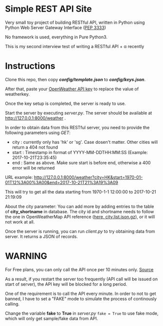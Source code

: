 # Simple REST API Site
Very small toy project of building RESTful API, written in Python using Python Web Server Gateway Interface ([PEP 3333](https://www.python.org/dev/peps/pep-3333/))

No framework is used, everything in Pure Python3.

This is my second interview test of writing a RESTful API + α recently

# Instructions
Clone this repo, then copy **_config/template.json_** to **_config/keys.json_**.

After that, paste your [OpenWeather API key](https://home.openweathermap.org/api_keys) to replace the value of weatherkey.

Once the key setup is completed, the server is ready to use.

Start the server by executing *server.py*. The server should be available at http://127.0.0.1:8000/weather .

In order to obtain data from this RESTful server, you need to provide the following parameters using *GET*:
- city  : currently only has 'hk' or 'sg'. Case dosen't matter. Other cities will return a 404 not found
- start : Timestamp in format of YYYY-MM-DDTHH:MM:SS (Example: 2017-10-21T23:35:45)
- end   : Same as above. Make sure start is before end, otherwise a 400 error will be returned

URL example: http://127.0.0.1:8000/weather?city=HK&start=1970-01-01T12%3A00%3A00&end=2017-10-21T21%3A19%3A09

This will try to get all the data starting from 1970-1-1 12:00:00 to 2017-10-21 21:19:09

About the city parameter:
You can add more by adding entries to the table of **city_shortname** in database. 
The city id and shortname needs to follow the one in OpenWeatherMap API reference ([here, city.list.json.gz](http://bulk.openweathermap.org/sample/)), or it will not work at all.

Once the server is running, you can run *client.py* to try obtaining data from server. It returns a JSON of records.

# WARNING 
For Free plans, you can only call the API once per 10 minutes only. [Source](https://openweathermap.org/appid)

As a result, if you restart the server too frequently (API call will be issued on start of server), the API key will be blocked for a long period.

One of the requirement is to call the API every minute. In order to not to get banned, I have to set a "FAKE" mode to simulate the process of continously calling.

Change the variable **fake** to **True** in *server.py* `fake = True` to use fake mode, which will only get sample/fake data from API.

